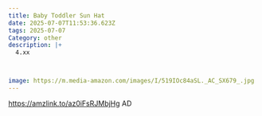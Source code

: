 ```yaml
---
title: Baby Toddler Sun Hat
date: 2025-07-07T11:53:36.623Z
tags: 2025-07-07
Category: other
description: |+
  4.xx



image: https://m.media-amazon.com/images/I/519IOc84aSL._AC_SX679_.jpg
---
```

https://amzlink.to/az0iFsRJMbjHg     AD